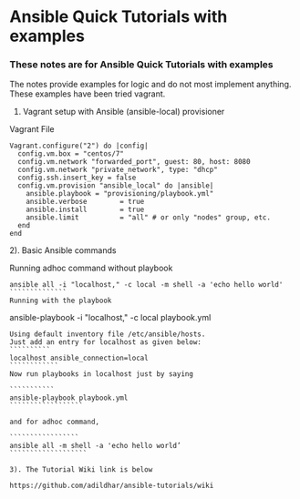 # Ansible Quick Tutorials with examples
### These notes are for Ansible Quick Tutorials with examples

The notes provide examples for logic and do  not most implement anything. These examples have been tried vagrant.


1) Vagrant setup with Ansible (ansible-local) provisioner

Vagrant File
````
Vagrant.configure("2") do |config|
  config.vm.box = "centos/7"
  config.vm.network "forwarded_port", guest: 80, host: 8080
  config.vm.network "private_network", type: "dhcp"
  config.ssh.insert_key = false
  config.vm.provision "ansible_local" do |ansible|
    ansible.playbook = "provisioning/playbook.yml"
    ansible.verbose        = true
    ansible.install        = true
    ansible.limit          = "all" # or only "nodes" group, etc.
  end
end
``````

2). Basic Ansible commands 

Running adhoc command without playbook
```````````````
ansible all -i "localhost," -c local -m shell -a 'echo hello world'
``````````````
Running with the playbook
`````````````````````
ansible-playbook -i "localhost," -c local playbook.yml
```````````````````````
Using default inventory file /etc/ansible/hosts. 
Just add an entry for localhost as given below:
``````````
localhost ansible_connection=local
````````````
Now run playbooks in localhost just by saying 

```````````
ansible-playbook playbook.yml
``````````````````

and for adhoc command, 

`````````````````
ansible all -m shell -a 'echo hello world’
```````````````````

3). The Tutorial Wiki link is below

https://github.com/adildhar/ansible-tutorials/wiki
